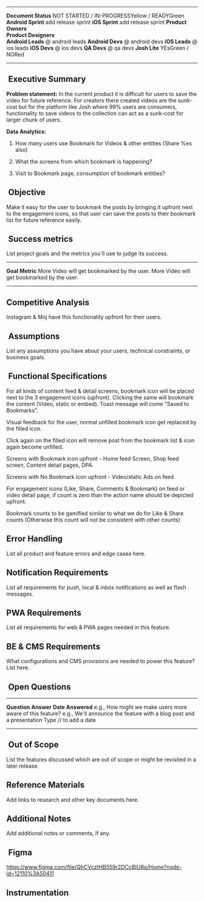   ----------------------- ----------------------------------------------
  **Document Status**     NOT STARTED / IN-PROGRESSYellow / READYGreen
  **Android Sprint**      add release sprint
  **iOS Sprint**          add release sprint
  **Product Owners**      
  **Product Designers**   
  **Android Leads**       @ android leads
  **Android Devs**        @ android devs
  **iOS Leads**           @ ios leads
  **iOS Devs**            @ ios devs
  **QA Devs**             @ qa devs
  **Josh Lite**           YEsGreen / NORed
  ----------------------- ----------------------------------------------

##  Executive Summary

**Problem statement:** In the current product it is difficult for users
to save the video for future reference. For creators there created
videos are the sunk-cost but for the platform like Josh where 99% users
are consumers, functionality to save videos to the collection can act as
a sunk-cost for larger chunk of users.

**Data Analytics:**

1.  How many users use Bookmark for Videos & other entities (Share %es
    also)

2.  What the screens from which bookmark is happening?

3.  Visit to Bookmark page, consumption of bookmark entities?

##  Objective

Make it easy for the user to bookmark the posts by bringing it upfront
next to the engagement icons, so that user can save the posts to their
bookmark list for future reference easily.

##  Success metrics

List project goals and the metrics you\'ll use to judge its success.

  --------------------------------------------- ---------------------------------------------
  **Goal**                                      **Metric**
  More Video will get bookmarked by the user.   More Video will get bookmarked by the user.
                                                
  --------------------------------------------- ---------------------------------------------

## Competitive Analysis

Instagram & Moj have this functionality upfront for their users.

##  Assumptions

List any assumptions you have about your users, technical constraints,
or business goals.

##  Functional Specifications

For all kinds of content feed & detail screens, bookmark icon will be
placed next to the 3 engagement icons (upfront). Clicking the same will
bookmark the content (Video, static or embed). Toast message will come
"Saved to Bookmarks".

Visual feedback for the user, normal unfilled bookmark icon get replaced
by the filled icon.

Click again on the filled icon will remove post from the bookmark list &
icon again become unfilled.

Screens with Bookmark icon upfront - Home feed Screen, Shop feed screen,
Content detail pages, DPA.

Screens with No Bookmark icon upfront - Video/static Ads on feed.

For engagement icons (Like, Share, Comments & Bookmark) on feed or video
detail page, if count is zero than the action name should be depicted
upfront.

Bookmark counts to be gamified similar to what we do for Like & Share
counts (Otherwise this count will not be consistent with other counts)

## Error Handling

List all product and feature errors and edge cases here.

## Notification Requirements

List all requirements for push, local & inbox notifications as well as
flash messages.

## PWA Requirements

List all requirements for web & PWA pages needed in this feature.

## BE & CMS Requirements

What configurations and CMS provisions are needed to power this feature?
List here.

##  Open Questions

  ----------------------------------------------------------- ----------------------------------------------------------------------- -----------------------
  **Question**                                                **Answer**                                                              **Date Answered**
  e.g., How might we make users more aware of this feature?   e.g., We\'ll announce the feature with a blog post and a presentation   Type // to add a date
  ----------------------------------------------------------- ----------------------------------------------------------------------- -----------------------

##  Out of Scope

List the features discussed which are out of scope or might be revisited
in a later release.

## Reference Materials

Add links to research and other key documents here.

## Additional Notes

Add additional notes or comments, if any.

##  Figma

https://www.figma.com/file/QhCVcztHB559r2DCcBIU8o/Home?node-id=12110%3A50411

## Instrumentation
